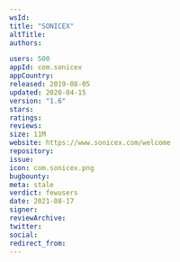 ```yaml
---
wsId: 
title: "SONICEX"
altTitle: 
authors:

users: 500
appId: com.sonicex
appCountry: 
released: 2019-08-05
updated: 2020-04-15
version: "1.6"
stars: 
ratings: 
reviews: 
size: 11M
website: https://www.sonicex.com/welcome
repository: 
issue: 
icon: com.sonicex.png
bugbounty: 
meta: stale
verdict: fewusers
date: 2021-08-17
signer: 
reviewArchive:
twitter: 
social:
redirect_from:
---
```


